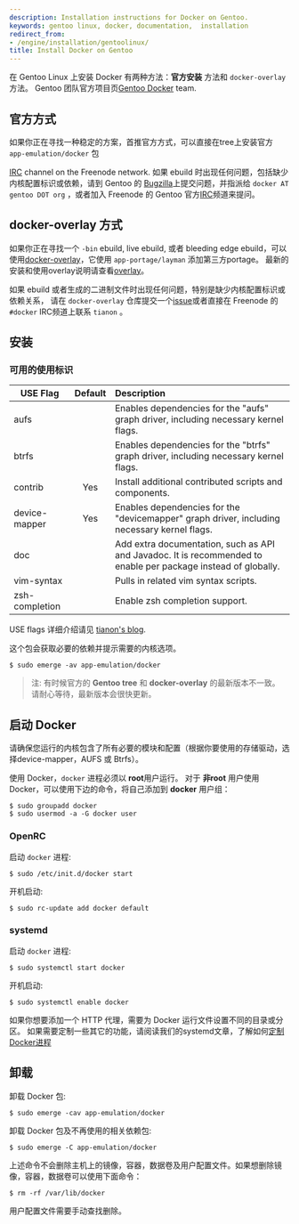 ```yaml
---
description: Installation instructions for Docker on Gentoo.
keywords: gentoo linux, docker, documentation,  installation
redirect_from:
- /engine/installation/gentoolinux/
title: Install Docker on Gentoo
---
```


在 Gentoo Linux 上安装 Docker 有两种方法：**官方安装** 方法和 `docker-overlay` 方法。
Gentoo 团队官方项目页[Gentoo Docker](https://wiki.gentoo.org/wiki/Project:Docker) team.

## 官方方式
如果你正在寻找一种稳定的方案，首推官方方式，可以直接在tree上安装官方 `app-emulation/docker` 包

[IRC](http://webchat.freenode.net?channels=%23gentoo-containers&uio=d4) channel on the Freenode network.
如果 ebuild 时出现任何问题，包括缺少内核配置标识或依赖，请到 Gentoo 的 [Bugzilla](https://bugs.gentoo.org)上提交问题，并指派给 `docker AT gentoo DOT org` 
，或者加入 Freenode 的 Gentoo 官方[IRC](http://webchat.freenode.net?channels=%23gentoo-containers&uio=d4)频道来提问。

## docker-overlay 方式

如果你正在寻找一个 `-bin` ebuild, live ebuild, 或者 bleeding edge ebuild，可以使用[docker-overlay](https://github.com/tianon/docker-overlay)，它使用 `app-portage/layman` 添加第三方portage。
最新的安装和使用overlay说明请查看[overlay](https://github.com/tianon/docker-overlay/blob/master/README.md#using-this-overlay)。

如果 ebuild 或者生成的二进制文件时出现任何问题，特别是缺少内核配置标识或依赖关系，
请在 `docker-overlay` 仓库提交一个[issue](https://github.com/tianon/docker-overlay/issues)或者直接在 Freenode 的 `#docker` IRC频道上联系 `tianon` 。

## 安装

### 可用的使用标识

| USE Flag      | Default | Description |
| ------------- |:-------:|:------------|
| aufs          |         |Enables dependencies for the "aufs" graph driver, including necessary kernel flags.|
| btrfs         |         |Enables dependencies for the "btrfs" graph driver, including necessary kernel flags.|
| contrib       |  Yes    |Install additional contributed scripts and components.|
| device-mapper |  Yes    |Enables dependencies for the "devicemapper" graph driver, including necessary kernel flags.|
| doc           |         |Add extra documentation, such as API and Javadoc. It is recommended to enable per package instead of globally.|
| vim-syntax    |         |Pulls in related vim syntax scripts.|
| zsh-completion|         |Enable zsh completion support.|

USE flags 详细介绍请见 [tianon's
blog](https://tianon.github.io/post/2014/05/17/docker-on-gentoo.html).

这个包会获取必要的依赖并提示需要的内核选项。

    $ sudo emerge -av app-emulation/docker

>注: 有时候官方的 **Gentoo tree** 和 **docker-overlay** 的最新版本不一致。
>请耐心等待，最新版本会很快更新。

## 启动 Docker

请确保您运行的内核包含了所有必要的模块和配置（根据你要使用的存储驱动，选择device-mapper，AUFS 或 Btrfs）。

使用 Docker，`docker` 进程必须以 **root**用户运行。
对于 **非root** 用户使用 Docker，可以使用下边的命令，将自己添加到 **docker** 用户组：

    $ sudo groupadd docker
    $ sudo usermod -a -G docker user

### OpenRC

启动 `docker` 进程:

    $ sudo /etc/init.d/docker start

开机启动:

    $ sudo rc-update add docker default

### systemd

启动 `docker` 进程:

    $ sudo systemctl start docker

开机启动:

    $ sudo systemctl enable docker

如果你想要添加一个 HTTP 代理，需要为 Docker 运行文件设置不同的目录或分区。
如果需要定制一些其它的功能，请阅读我们的systemd文章，了解如何[定制Docker进程](../../admin/systemd.md)

## 卸载

卸载 Docker 包:

    $ sudo emerge -cav app-emulation/docker

卸载 Docker 包及不再使用的相关依赖包:

    $ sudo emerge -C app-emulation/docker

上述命令不会删除主机上的镜像，容器，数据卷及用户配置文件。如果想删除镜像，容器，数据卷可以使用下面命令：

    $ rm -rf /var/lib/docker

用户配置文件需要手动查找删除。